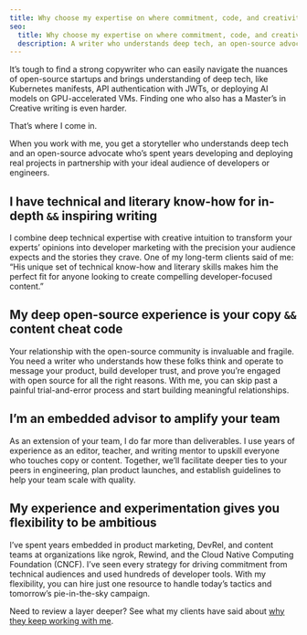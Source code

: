 ```yaml
---
title: Why choose my expertise on where commitment, code, and creativity meet?
seo:
  title: Why choose my expertise on where commitment, code, and creativity meet?
  description: A writer who understands deep tech, an open-source advocate, years of exprience working with your ideal audience... and a Master's in Creative Writing to boot.
---
```


It’s tough to find a strong copywriter who can easily navigate the nuances of open-source startups and brings understanding of deep tech, like Kubernetes manifests, API authentication with JWTs, or deploying AI models on GPU-accelerated VMs. Finding one who also has a Master’s in Creative writing is even harder.

That’s where I come in.

When you work with me, you get a storyteller who understands deep tech and an open-source advocate who’s spent years developing and deploying real projects in partnership with your ideal audience of developers or engineers.

## I have technical and literary know-how for in-depth `&&` inspiring writing

I combine deep technical expertise with creative intuition to transform your experts’ opinions into developer marketing with the precision your audience expects and the stories they crave. One of my long-term clients said of me: “His unique set of technical know-how and literary skills makes him the perfect fit for anyone looking to create compelling developer-focused content.”

## My deep open-source experience is your copy `&&` content cheat code

Your relationship with the open-source community is invaluable and fragile. You need a writer who understands how these folks think and operate to message your product, build developer trust, and prove you’re engaged with open source for all the right reasons. With me, you can skip past a painful trial-and-error process and start building meaningful relationships.

## I’m an embedded advisor to amplify your team

As an extension of your team, I do far more than deliverables. I use years of experience as an editor, teacher, and writing mentor to upskill everyone who touches copy or content. Together, we’ll facilitate deeper ties to your peers in engineering, plan product launches, and establish guidelines to help your team scale with quality.

## My experience and experimentation gives you flexibility to be ambitious

I’ve spent years embedded in product marketing, DevRel, and content teams at organizations like ngrok, Rewind, and the Cloud Native Computing Foundation (CNCF). I’ve seen every strategy for driving commitment from technical audiences and used hundreds of developer tools. With my flexibility, you can hire just one resource to handle today’s tactics and tomorrow’s pie-in-the-sky campaign.

<div class="text-xl italic mt-20">

Need to review a layer deeper? See what my clients have said about [why they keep working with me](/testimonials).

</div>
